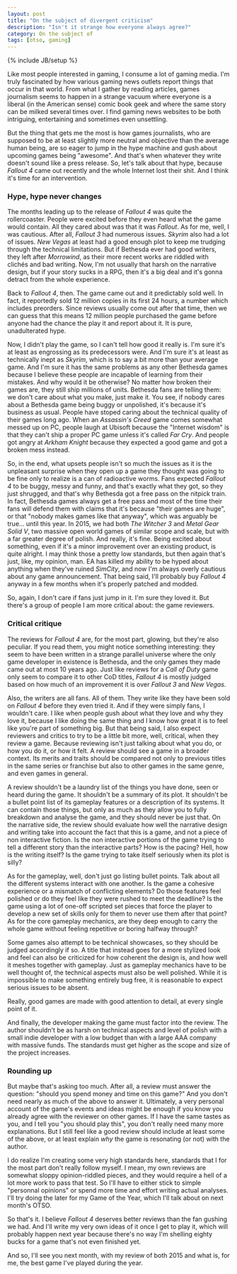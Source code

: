 ```yaml
---
layout: post
title: "On the subject of divergent criticism"
description: "Isn't it strange how everyone always agree?"
category: On the subject of
tags: [otso, gaming]
---
```

{% include JB/setup %}

Like most people interested in gaming, I consume a lot of gaming media. I'm truly fascinated by how various gaming news outlets report things that occur in that world. From what I gather by reading articles, games journalism seems to happen in a strange vacuum where everyone is a liberal (in the American sense) comic book geek and where the same story can be milked several times over. I find gaming news websites to be both intriguing, entertaining and sometimes even unsettling.

But the thing that gets me the most is how games journalists, who are supposed to be at least slightly more neutral and objective than the average human being, are so eager to jump in the hype machine and gush about upcoming games being "awesome". And that's when whatever they write doesn't sound like a press release. So, let's talk about that hype, because _Fallout 4_ came out recently and the whole Internet lost their shit. And I think it's time for an intervention.

<!-- more -->

### Hype, hype never changes

The months leading up to the release of _Fallout 4_ was quite the rollercoaster. People were excited before they even heard what the game would contain. All they cared about was that it was _Fallout_. As for me, well, I was cautious. After all, _Fallout 3_ had numerous issues. _Skyrim_ also had a lot of issues. _New Vegas_ at least had a good enough plot to keep me trudging through the technical limitations. But if Bethesda ever had good writers, they left after _Morrowind_, as their more recent works are riddled with clichés and bad writing. Now, I'm not usually that harsh on the narrative design, but if your story sucks in a RPG, then it's a big deal and it's gonna detract from the whole experience.

Back to _Fallout 4_, then. The game came out and it predictably sold well. In fact, it reportedly sold 12 million copies in its first 24 hours, a number which includes preorders. Since reviews usually come out after that time, then we can guess that this means 12 million people purchased the game before anyone had the chance the play it and report about it. It is pure, unadulterated hype. 

Now, I didn't play the game, so I can't tell how good it really is. I'm sure it's at least as engrossing as its predecessors were. And I'm sure it's at least as technically inept as _Skyrim_, which is to say a bit more than your average game. And I'm sure it has the same problems as any other Bethesda games because I believe these people are incapable of learning from their mistakes. And why would it be otherwise? No matter how broken their games are, they still ship millions of units. Bethesda fans are telling them: we don't care about what you make, just make it. You see, if nobody cares about a Bethesda game being buggy or unpolished, it's because it's business as usual. People have stoped caring about the technical quality of their games long ago. When an _Assassin's Creed_ game comes somewhat messed up on PC, people laugh at Ubisoft because the "Internet wisdom" is that they can't ship a proper PC game unless it's called _Far Cry_. And people got angry at _Arkham Knight_ because they expected a good game and got a broken mess instead. 

So, in the end, what upsets people isn't so much the issues as it is the unpleasant surprise when they open up a game they thought was going to be fine only to realize is a can of radioactive worms. Fans expected _Fallout 4_ to be buggy, messy and funny, and that's exactly what they got, so they just shrugged, and that's why Bethesda got a free pass on the nitpick train. In fact, Bethesda games always get a free pass and most of the time their fans will defend them with claims that it's because "their games are huge", or that "nobody makes games like that anyway", which was arguably be true... until this year. In 2015, we had both _The Witcher 3_ and _Metal Gear Solid V_, two massive open world games of similar scope and scale, but with a far greater degree of polish. And really, it's fine. Being excited about something, even if it's a minor improvement over an existing product, is quite alright. I may think those a pretty low standards, but then again that's just, like, my opinion, man. EA has killed my ability to be hyped about anything when they've ruined _SimCity_, and now I'm always overly cautious about any game announcement. That being said, I'll probably buy _Fallout 4_ anyway in a few months when it's properly patched and modded.

So, again, I don't care if fans just jump in it. I'm sure they loved it. But there's a group of people I am more critical about: the game reviewers.

### Critical critique

The reviews for _Fallout 4_ are, for the most part, glowing, but they're also peculiar. If you read them, you might notice something interesting: they seem to have been written in a strange parallel universe where the only game developer in existence is Bethesda, and the only games they made came out at most 10 years ago. Just like reviews for a _Call of Duty_ game only seem to compare it to other CoD titles, _Fallout 4_ is mostly judged based on how much of an improvement it is over _Fallout 3_ and _New Vegas_. 

Also, the writers are all fans. All of them. They write like they have been sold on _Fallout 4_ before they even tried it. And if they were simply fans, I wouldn't care. I like when people gush about what they love and why they love it, because I like doing the same thing and I know how great it is to feel like you're part of something big. But that being said, I also expect reviewers and critics to try to be a little bit more, well, critical, when they review a game. Because reviewing isn't just talking about what you do, or how you do it, or how it felt. A review should see a game in a broader context. Its merits and traits should be compared not only to previous titles in the same series or franchise but also to other games in the same genre, and even games in general.

A review shouldn't be a laundry list of the things you have done, seen or heard during the game. It shouldn't be a summary of its plot. It shouldn't be a bullet point list of its gameplay features or a description of its systems. It can contain those things, but only as much as they allow you to fully breakdown and analyse the game, and they should never be just that. On the narrative side, the review should evaluate how well the narrative design and writing take into account the fact that this is a game, and not a piece of non interactive fiction. Is the non interactive portions of the game trying to tell a different story than the interactive parts? How is the pacing? Hell, how is the writing itself? Is the game trying to take itself seriously when its plot is silly?

As for the gameplay, well, don't just go listing bullet points. Talk about all the different systems interact with one another. Is the game a cohesive experience or a mismatch of conflicting elements? Do those features feel polished or do they feel like they were rushed to meet the deadline? Is the game using a lot of one-off scripted set pieces that force the player to develop a new set of skills only for them to never use them after that point? As for the core gameplay mechanics, are they deep enough to carry the whole game without feeling repetitive or boring halfway through?

Some games also attempt to be technical showcases, so they should be judged accordingly if so. A title that instead goes for a more stylized look and feel can also be criticized for how coherent the design is, and how well it meshes together with gameplay. Just as gameplay mechanics have to be well thought of, the technical aspects must also be well polished. While it is impossible to make something entirely bug free, it is reasonable to expect serious issues to be absent.

Really, good games are made with good attention to detail, at every single point of it.

And finally, the developer making the game must factor into the review. The author shouldn't be as harsh on technical aspects and level of polish with a small indie developer with a low budget than with a large AAA company with massive funds. The standards must get higher as the scope and size of the project increases.

### Rounding up

But maybe that's asking too much. After all, a review must answer the question: "should you spend money and time on this game?" And you don't need nearly as much of the above to answer it. Ultimately, a very personal account of the game's events and ideas might be enough if you know you already agree with the reviewer on other games. If I have the same tastes as you, and I tell you "you should play this", you don't really need many more explanations. But I still feel like a good review should include at least some of the above, or at least explain _why_ the game is resonating (or not) with the author. 

I do realize I'm creating some very high standards here, standards that I for the most part don't really follow myself. I mean, my own reviews are somewhat sloppy opinion-riddled pieces, and they would require a hell of a lot more work to pass that test. So I'll have to either stick to simple "personnal opinions" or spend more time and effort writing actual analyses. I'll try doing the later for my Game of the Year, which I'll talk about on next month's OTSO.

So that's it. I believe _Fallout 4_ deserves better reviews than the fan gushing we had. And I'll write my very own ideas of it once I get to play it, which will probably happen next year because there's no way I'm shelling eighty bucks for a game that's not even finished yet.

And so, I'll see you next month, with my review of both 2015 and what is, for me, the best game I've played during the year.